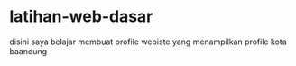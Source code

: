 # latihan-web-dasar
disini saya belajar membuat profile webiste yang menampilkan profile kota baandung
